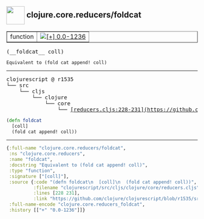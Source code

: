 ## <img width="48px" valign="middle" src="http://i.imgur.com/Hi20huC.png"> clojure.core.reducers/foldcat

 <table border="1">
<tr>
<td>function</td>
<td><a href="https://github.com/cljsinfo/api-refs/tree/0.0-1236"><img valign="middle" alt="[+] 0.0-1236" src="https://img.shields.io/badge/+-0.0--1236-lightgrey.svg"></a> </td>
</tr>
</table>

 <samp>
(__foldcat__ coll)<br>
</samp>

```
Equivalent to (fold cat append! coll)
```

---

 <pre>
clojurescript @ r1535
└── src
    └── cljs
        └── clojure
            └── core
                └── <ins>[reducers.cljs:228-231](https://github.com/clojure/clojurescript/blob/r1535/src/cljs/clojure/core/reducers.cljs#L228-L231)</ins>
</pre>

```clj
(defn foldcat
  [coll]
  (fold cat append! coll))
```


---

```clj
{:full-name "clojure.core.reducers/foldcat",
 :ns "clojure.core.reducers",
 :name "foldcat",
 :docstring "Equivalent to (fold cat append! coll)",
 :type "function",
 :signature ["[coll]"],
 :source {:code "(defn foldcat\n  [coll]\n  (fold cat append! coll))",
          :filename "clojurescript/src/cljs/clojure/core/reducers.cljs",
          :lines [228 231],
          :link "https://github.com/clojure/clojurescript/blob/r1535/src/cljs/clojure/core/reducers.cljs#L228-L231"},
 :full-name-encode "clojure.core.reducers_foldcat",
 :history [["+" "0.0-1236"]]}

```
